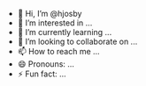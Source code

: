 - 👋 Hi, I’m @hjosby
- 👀 I’m interested in ...
- 🌱 I’m currently learning ...
- 💞️ I’m looking to collaborate on ...
- 📫 How to reach me ...
- 😄 Pronouns: ...
- ⚡ Fun fact: ...

<!---
hjosby/hjosby is a ✨ special ✨ repository because its `README.md` (this file) appears on your GitHub profile.
You can click the Preview link to take a look at your changes.
--->
